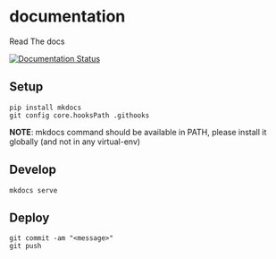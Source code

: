 # documentation
Read The docs

[![Documentation Status](https://readthedocs.org/projects/parc-documentation/badge/?version=latest)](https://parc-documentation.readthedocs.io/en/latest/?badge=latest)


## Setup
```
pip install mkdocs
git config core.hooksPath .githooks
```
**NOTE**: mkdocs command should be available in PATH, please install it globally (and not in any virtual-env)

## Develop
```
mkdocs serve
```

## Deploy
```
git commit -am "<message>"
git push
```
